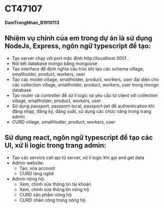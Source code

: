 # CT47107

**DamTrongNhan_B1910113**

## Nhiệm vụ chính của em trong dự án là sử dụng NodeJs, Express, ngôn ngữ typescript để tạo:

- Tạo server chạy với port mặc định http://localhost:3001 .
- Nối kết database mongo bằng mongoose
- Tạo interface để định nghĩa cấu trúc khi tạo các schema village, smallholder, product, workers, user
- Tạo các model village, smallholder, product, workers, user đại diện cho các collection village, smallholder, product, workers, user trong mongo database
- Tạo router và controller để xử lí logic và yêu cầu từ client với collection village, smallholder, product, workers, user.
- Sử dụng passport, passport-local, passport-jwt để authentication khi đăng nhập, đăng ký, đăng xuất, sử dụng các chức năng trong trang admin
- CURD village, smallHodler, product, workers, user

## Sử dụng react, ngôn ngữ typescript để tạo các UI, xử lí logic trong trang admin:

- Tạo các service call api từ server, xử lí logic khi gọi and get data
- Admin website:
  - Tạo, xóa account
  - CURD làng nghề
- Admin nông hộ:
  - Xem, chỉnh sửa thông tin tài khoản
  - Xem, chỉnh sửa thông tin nông hộ
  - CURD sản phẩm nông hộ
  - CURD nhân công trong nông hộ

